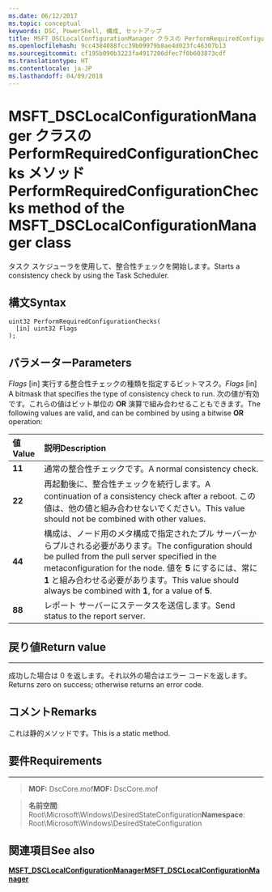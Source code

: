```yaml
---
ms.date: 06/12/2017
ms.topic: conceptual
keywords: DSC, PowerShell, 構成, セットアップ
title: MSFT_DSCLocalConfigurationManager クラスの PerformRequiredConfigurationChecks メソッド
ms.openlocfilehash: 9cc4384088fcc39b09979b8ae4d023fc46307b13
ms.sourcegitcommit: cf195b090b3223fa4917206dfec7f0b603873cdf
ms.translationtype: HT
ms.contentlocale: ja-JP
ms.lasthandoff: 04/09/2018
---
```

# <a name="performrequiredconfigurationchecks-method-of-the-msftdsclocalconfigurationmanager-class"></a><span data-ttu-id="5798e-103">MSFT_DSCLocalConfigurationManager クラスの PerformRequiredConfigurationChecks メソッド</span><span class="sxs-lookup"><span data-stu-id="5798e-103">PerformRequiredConfigurationChecks method of the MSFT_DSCLocalConfigurationManager class</span></span>

<span data-ttu-id="5798e-104">タスク スケジューラを使用して、整合性チェックを開始します。</span><span class="sxs-lookup"><span data-stu-id="5798e-104">Starts a consistency check by using the Task Scheduler.</span></span>

<a name="syntax"></a><span data-ttu-id="5798e-105">構文</span><span class="sxs-lookup"><span data-stu-id="5798e-105">Syntax</span></span>
------

```mof
uint32 PerformRequiredConfigurationChecks(
  [in] uint32 Flags
);
```

<a name="parameters"></a><span data-ttu-id="5798e-106">パラメーター</span><span class="sxs-lookup"><span data-stu-id="5798e-106">Parameters</span></span>
----------

<span data-ttu-id="5798e-107">*Flags* \[in\] 実行する整合性チェックの種類を指定するビットマスク。</span><span class="sxs-lookup"><span data-stu-id="5798e-107">*Flags* \[in\] A bitmask that specifies the type of consistency check to run.</span></span> <span data-ttu-id="5798e-108">次の値が有効です。これらの値はビット単位の **OR** 演算で組み合わせることもできます。</span><span class="sxs-lookup"><span data-stu-id="5798e-108">The following values are valid, and can be combined by using a bitwise **OR** operation:</span></span>

|<span data-ttu-id="5798e-109">値</span><span class="sxs-lookup"><span data-stu-id="5798e-109">Value</span></span> |<span data-ttu-id="5798e-110">説明</span><span class="sxs-lookup"><span data-stu-id="5798e-110">Description</span></span> |
|:--- |:---|
|<span data-ttu-id="5798e-111">**1**</span><span class="sxs-lookup"><span data-stu-id="5798e-111">**1**</span></span> | <span data-ttu-id="5798e-112">通常の整合性チェックです。</span><span class="sxs-lookup"><span data-stu-id="5798e-112">A normal consistency check.</span></span> |
|<span data-ttu-id="5798e-113">**2**</span><span class="sxs-lookup"><span data-stu-id="5798e-113">**2**</span></span> | <span data-ttu-id="5798e-114">再起動後に、整合性チェックを続行します。</span><span class="sxs-lookup"><span data-stu-id="5798e-114">A continuation of a consistency check after a reboot.</span></span> <span data-ttu-id="5798e-115">この値は、他の値と組み合わせないでください。</span><span class="sxs-lookup"><span data-stu-id="5798e-115">This value should not be combined with other values.</span></span> |
|<span data-ttu-id="5798e-116">**4**</span><span class="sxs-lookup"><span data-stu-id="5798e-116">**4**</span></span> | <span data-ttu-id="5798e-117">構成は、ノード用のメタ構成で指定されたプル サーバーからプルされる必要があります。</span><span class="sxs-lookup"><span data-stu-id="5798e-117">The configuration should be pulled from the pull server specified in the metaconfiguration for the node.</span></span> <span data-ttu-id="5798e-118">値を **5** にするには、常に **1** と組み合わせる必要があります。</span><span class="sxs-lookup"><span data-stu-id="5798e-118">This value should always be combined with **1**, for a value of **5**.</span></span> |
|<span data-ttu-id="5798e-119">**8**</span><span class="sxs-lookup"><span data-stu-id="5798e-119">**8**</span></span> | <span data-ttu-id="5798e-120">レポート サーバーにステータスを送信します。</span><span class="sxs-lookup"><span data-stu-id="5798e-120">Send status to the report server.</span></span> |

## <a name="return-value"></a><span data-ttu-id="5798e-121">戻り値</span><span class="sxs-lookup"><span data-stu-id="5798e-121">Return value</span></span>
------------

<span data-ttu-id="5798e-122">成功した場合は 0 を返します。それ以外の場合はエラー コードを返します。</span><span class="sxs-lookup"><span data-stu-id="5798e-122">Returns zero on success; otherwise returns an error code.</span></span>

## <a name="remarks"></a><span data-ttu-id="5798e-123">コメント</span><span class="sxs-lookup"><span data-stu-id="5798e-123">Remarks</span></span>

<span data-ttu-id="5798e-124">これは静的メソッドです。</span><span class="sxs-lookup"><span data-stu-id="5798e-124">This is a static method.</span></span>

## <a name="requirements"></a><span data-ttu-id="5798e-125">要件</span><span class="sxs-lookup"><span data-stu-id="5798e-125">Requirements</span></span>
------------
><span data-ttu-id="5798e-126">**MOF:** DscCore.mof</span><span class="sxs-lookup"><span data-stu-id="5798e-126">**MOF:** DscCore.mof</span></span>

><span data-ttu-id="5798e-127">**名前空間**: Root\Microsoft\Windows\DesiredStateConfiguration</span><span class="sxs-lookup"><span data-stu-id="5798e-127">**Namespace**: Root\Microsoft\Windows\DesiredStateConfiguration</span></span>


## <a name="see-also"></a><span data-ttu-id="5798e-128">関連項目</span><span class="sxs-lookup"><span data-stu-id="5798e-128">See also</span></span>


[<span data-ttu-id="5798e-129">**MSFT_DSCLocalConfigurationManager**</span><span class="sxs-lookup"><span data-stu-id="5798e-129">**MSFT_DSCLocalConfigurationManager**</span></span>](msft-dsclocalconfigurationmanager.md)